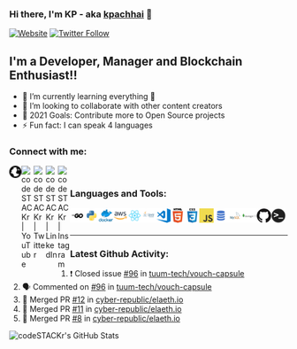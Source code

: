 ### Hi there, I'm KP - aka [kpachhai][website] 👋

[![Website](https://img.shields.io/website?label=kpwoods.me&style=for-the-badge&url=https%3A%2F%2Fkpwoods.me)](https://kpwoods.me)
[![Twitter Follow](https://img.shields.io/twitter/follow/mr_pachhai?color=1DA1F2&logo=twitter&style=for-the-badge)](https://twitter.com/intent/follow?original_referer=https%3A%2F%2Fgithub.com%2Fkpachhai&screen_name=kpachhai)

## I'm a Developer, Manager and Blockchain Enthusiast!!

- 🌱 I’m currently learning everything 🤣
- 👯 I’m looking to collaborate with other content creators
- 🥅 2021 Goals: Contribute more to Open Source projects
- ⚡ Fun fact: I can speak 4 languages

### Connect with me:

[<img align="left" alt="codeSTACKr.com" width="22px" src="https://raw.githubusercontent.com/iconic/open-iconic/master/svg/globe.svg" />][website]
[<img align="left" alt="codeSTACKr | YouTube" width="22px" src="https://cdn.jsdelivr.net/npm/simple-icons@v3/icons/youtube.svg" />][youtube]
[<img align="left" alt="codeSTACKr | Twitter" width="22px" src="https://cdn.jsdelivr.net/npm/simple-icons@v3/icons/twitter.svg" />][twitter]
[<img align="left" alt="codeSTACKr | LinkedIn" width="22px" src="https://cdn.jsdelivr.net/npm/simple-icons@v3/icons/linkedin.svg" />][linkedin]
[<img align="left" alt="codeSTACKr | Instagram" width="22px" src="https://cdn.jsdelivr.net/npm/simple-icons@v3/icons/instagram.svg" />][instagram]

<br />

### Languages and Tools:

<img align="left" alt="React" width="26px" src="https://raw.githubusercontent.com/github/explore/80688e429a7d4ef2fca1e82350fe8e3517d3494d/topics/go/go.png" />
<img align="left" alt="React" width="26px" src="https://raw.githubusercontent.com/github/explore/80688e429a7d4ef2fca1e82350fe8e3517d3494d/topics/python/python.png" />
<img align="left" alt="React" width="26px" src="https://raw.githubusercontent.com/github/explore/80688e429a7d4ef2fca1e82350fe8e3517d3494d/topics/docker/docker.png" />
<img align="left" alt="React" width="26px" src="https://raw.githubusercontent.com/github/explore/80688e429a7d4ef2fca1e82350fe8e3517d3494d/topics/aws/aws.png" />
<img align="left" alt="React" width="26px" src="https://raw.githubusercontent.com/github/explore/80688e429a7d4ef2fca1e82350fe8e3517d3494d/topics/react/react.png" />
<img align="left" alt="React" width="26px" src="https://raw.githubusercontent.com/github/explore/80688e429a7d4ef2fca1e82350fe8e3517d3494d/topics/java/java.png" />
<img align="left" alt="Visual Studio Code" width="26px" src="https://raw.githubusercontent.com/github/explore/80688e429a7d4ef2fca1e82350fe8e3517d3494d/topics/visual-studio-code/visual-studio-code.png" />
<img align="left" alt="HTML5" width="26px" src="https://raw.githubusercontent.com/github/explore/80688e429a7d4ef2fca1e82350fe8e3517d3494d/topics/html/html.png" />
<img align="left" alt="CSS3" width="26px" src="https://raw.githubusercontent.com/github/explore/80688e429a7d4ef2fca1e82350fe8e3517d3494d/topics/css/css.png" />
<img align="left" alt="JavaScript" width="26px" src="https://raw.githubusercontent.com/github/explore/80688e429a7d4ef2fca1e82350fe8e3517d3494d/topics/javascript/javascript.png" />
<img align="left" alt="SQL" width="26px" src="https://raw.githubusercontent.com/github/explore/80688e429a7d4ef2fca1e82350fe8e3517d3494d/topics/sql/sql.png" />
<img align="left" alt="MySQL" width="26px" src="https://raw.githubusercontent.com/github/explore/80688e429a7d4ef2fca1e82350fe8e3517d3494d/topics/mysql/mysql.png" />
<img align="left" alt="MongoDB" width="26px" src="https://raw.githubusercontent.com/github/explore/80688e429a7d4ef2fca1e82350fe8e3517d3494d/topics/mongodb/mongodb.png" />
<img align="left" alt="GitHub" width="26px" src="https://raw.githubusercontent.com/github/explore/78df643247d429f6cc873026c0622819ad797942/topics/github/github.png" />
<img align="left" alt="Terminal" width="26px" src="https://raw.githubusercontent.com/github/explore/80688e429a7d4ef2fca1e82350fe8e3517d3494d/topics/terminal/terminal.png" />

<br />
<br />

---

### Latest Github Activity:

<!--START_SECTION:activity-->
1. ❗️ Closed issue [#96](https://github.com/tuum-tech/vouch-capsule/issues/96) in [tuum-tech/vouch-capsule](https://github.com/tuum-tech/vouch-capsule)
2. 🗣 Commented on [#96](https://github.com/tuum-tech/vouch-capsule/issues/96) in [tuum-tech/vouch-capsule](https://github.com/tuum-tech/vouch-capsule)
3. 🎉 Merged PR [#12](https://github.com/cyber-republic/elaeth.io/pull/12) in [cyber-republic/elaeth.io](https://github.com/cyber-republic/elaeth.io)
4. 🎉 Merged PR [#11](https://github.com/cyber-republic/elaeth.io/pull/11) in [cyber-republic/elaeth.io](https://github.com/cyber-republic/elaeth.io)
5. 🎉 Merged PR [#8](https://github.com/cyber-republic/elaeth.io/pull/8) in [cyber-republic/elaeth.io](https://github.com/cyber-republic/elaeth.io)
<!--END_SECTION:activity-->

<img align="left" alt="codeSTACKr's GitHub Stats" src="https://github-readme-stats-ruddy-two.vercel.app/api?username=kpachhai&show_icons=true&hide_border=true" />

[website]: https://kpwoods.me
[twitter]: https://twitter.com/mr_pachhai
[youtube]: https://www.youtube.com/channel/UCu1XxDJE84ZvgLJ-EssbveA
[instagram]: https://instagram.com/kiranpwoods
[linkedin]: https://linkedin.com/in/kiranpachhai